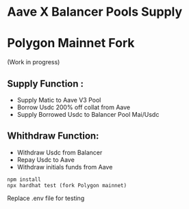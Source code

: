 # Aave X Balancer Pools Supply 
# Polygon Mainnet Fork
(Work in progress)


## Supply Function : 

- Supply Matic to Aave V3 Pool
- Borrow Usdc 200% off collat from Aave
- Supply Borrowed Usdc to Balancer Pool Mai/Usdc 

## Whithdraw Function: 

- Withdraw Usdc from Balancer
- Repay Usdc to Aave
- Withdraw initials funds from Aave 


```shell
npm install
npx hardhat test (fork Polygon mainnet)
```

Replace .env file for testing

